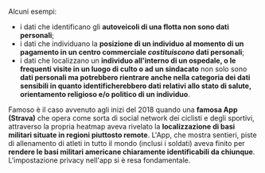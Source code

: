 Alcuni esempi:

- i dati che identificano gli **autoveicoli di una flotta non sono dati personali**;
- i dati che individuano la **posizione di un individuo al momento di un pagamento in un centro commerciale _costituiscono_ dati personali**;
- i dati che localizzano un **individuo all'interno di un ospedale, o le frequenti visite in un luogo di culto o ad un sindacato** non solo sono **dati personali ma potrebbero rientrare anche nella categoria dei dati sensibili in quanto identificherebbero dati relativi allo stato di salute, orientamento religioso e/o politico di un individuo**.

Famoso è il caso avvenuto agli inizi del 2018 quando una **famosa App (Strava)** che opera come sorta di social network dei ciclisti e degli sportivi, attraverso la propria heatmap aveva rivelato la **localizzazione di basi militari situate in regioni piuttosto remote**. L'App, che mostra sentieri, piste di allenamento di atleti in tutto il mondo (inclusi i soldati) aveva finito per **rendere le basi militari americane chiaramente identificabili da chiunque**. L'impostazione privacy nell'app si è resa fondamentale.